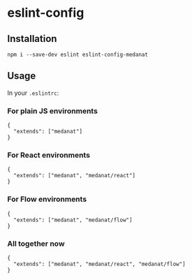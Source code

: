 # eslint-config

## Installation

```
npm i --save-dev eslint eslint-config-medanat
```

## Usage

In your `.eslintrc`:

### For plain JS environments
```
{
  "extends": ["medanat"]
}
```

### For React environments
```
{
  "extends": ["medanat", "medanat/react"]
}
```

### For Flow environments
```
{
  "extends": ["medanat", "medanat/flow"]
}
```

### All together now
```
{
  "extends": ["medanat", "medanat/react", "medanat/flow"]
}
```